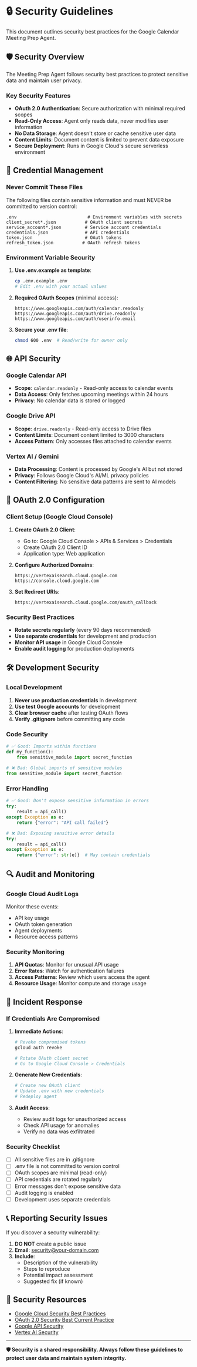# 🔒 Security Guidelines

This document outlines security best practices for the Google Calendar Meeting Prep Agent.

## 🛡️ Security Overview

The Meeting Prep Agent follows security best practices to protect sensitive data and maintain user privacy.

### Key Security Features

- **OAuth 2.0 Authentication**: Secure authorization with minimal required scopes
- **Read-Only Access**: Agent only reads data, never modifies user information
- **No Data Storage**: Agent doesn't store or cache sensitive user data
- **Content Limits**: Document content is limited to prevent data exposure
- **Secure Deployment**: Runs in Google Cloud's secure serverless environment

## 🔑 Credential Management

### Never Commit These Files

The following files contain sensitive information and must NEVER be committed to version control:

```
.env                           # Environment variables with secrets
client_secret*.json           # OAuth client secrets
service_account*.json         # Service account credentials
credentials.json              # API credentials
token.json                    # OAuth tokens
refresh_token.json           # OAuth refresh tokens
```

### Environment Variable Security

1. **Use .env.example as template**:
   ```bash
   cp .env.example .env
   # Edit .env with your actual values
   ```

2. **Required OAuth Scopes** (minimal access):
   ```
   https://www.googleapis.com/auth/calendar.readonly
   https://www.googleapis.com/auth/drive.readonly
   https://www.googleapis.com/auth/userinfo.email
   ```

3. **Secure your .env file**:
   ```bash
   chmod 600 .env  # Read/write for owner only
   ```

## 🌐 API Security

### Google Calendar API
- **Scope**: `calendar.readonly` - Read-only access to calendar events
- **Data Access**: Only fetches upcoming meetings within 24 hours
- **Privacy**: No calendar data is stored or logged

### Google Drive API
- **Scope**: `drive.readonly` - Read-only access to Drive files
- **Content Limits**: Document content limited to 3000 characters
- **Access Pattern**: Only accesses files attached to calendar events

### Vertex AI / Gemini
- **Data Processing**: Content is processed by Google's AI but not stored
- **Privacy**: Follows Google Cloud's AI/ML privacy policies
- **Content Filtering**: No sensitive data patterns are sent to AI models

## 🔐 OAuth 2.0 Configuration

### Client Setup (Google Cloud Console)

1. **Create OAuth 2.0 Client**:
   - Go to: Google Cloud Console > APIs & Services > Credentials
   - Create OAuth 2.0 Client ID
   - Application type: Web application

2. **Configure Authorized Domains**:
   ```
   https://vertexaisearch.cloud.google.com
   https://console.cloud.google.com
   ```

3. **Set Redirect URIs**:
   ```
   https://vertexaisearch.cloud.google.com/oauth_callback
   ```

### Security Best Practices

- **Rotate secrets regularly** (every 90 days recommended)
- **Use separate credentials** for development and production
- **Monitor API usage** in Google Cloud Console
- **Enable audit logging** for production deployments

## 🛠️ Development Security

### Local Development

1. **Never use production credentials** in development
2. **Use test Google accounts** for development
3. **Clear browser cache** after testing OAuth flows
4. **Verify .gitignore** before committing any code

### Code Security

```python
# ✅ Good: Imports within functions
def my_function():
    from sensitive_module import secret_function
    
# ❌ Bad: Global imports of sensitive modules
from sensitive_module import secret_function
```

### Error Handling

```python
# ✅ Good: Don't expose sensitive information in errors
try:
    result = api_call()
except Exception as e:
    return {"error": "API call failed"}

# ❌ Bad: Exposing sensitive error details
try:
    result = api_call()
except Exception as e:
    return {"error": str(e)}  # May contain credentials
```

## 🔍 Audit and Monitoring

### Google Cloud Audit Logs

Monitor these events:
- API key usage
- OAuth token generation
- Agent deployments
- Resource access patterns

### Security Monitoring

1. **API Quotas**: Monitor for unusual API usage
2. **Error Rates**: Watch for authentication failures
3. **Access Patterns**: Review which users access the agent
4. **Resource Usage**: Monitor compute and storage usage

## 🚨 Incident Response

### If Credentials Are Compromised

1. **Immediate Actions**:
   ```bash
   # Revoke compromised tokens
   gcloud auth revoke
   
   # Rotate OAuth client secret
   # Go to Google Cloud Console > Credentials
   ```

2. **Generate New Credentials**:
   ```bash
   # Create new OAuth client
   # Update .env with new credentials
   # Redeploy agent
   ```

3. **Audit Access**:
   - Review audit logs for unauthorized access
   - Check API usage for anomalies
   - Verify no data was exfiltrated

### Security Checklist

- [ ] All sensitive files are in .gitignore
- [ ] .env file is not committed to version control
- [ ] OAuth scopes are minimal (read-only)
- [ ] API credentials are rotated regularly
- [ ] Error messages don't expose sensitive data
- [ ] Audit logging is enabled
- [ ] Development uses separate credentials

## 📞 Reporting Security Issues

If you discover a security vulnerability:

1. **DO NOT** create a public issue
2. **Email**: security@your-domain.com
3. **Include**: 
   - Description of the vulnerability
   - Steps to reproduce
   - Potential impact assessment
   - Suggested fix (if known)

## 🔗 Security Resources

- [Google Cloud Security Best Practices](https://cloud.google.com/security/best-practices)
- [OAuth 2.0 Security Best Current Practice](https://tools.ietf.org/html/draft-ietf-oauth-security-topics)
- [Google API Security](https://developers.google.com/identity/protocols/oauth2/security-best-practices)
- [Vertex AI Security](https://cloud.google.com/vertex-ai/docs/general/security)

---

**🛡️ Security is a shared responsibility. Always follow these guidelines to protect user data and maintain system integrity.**